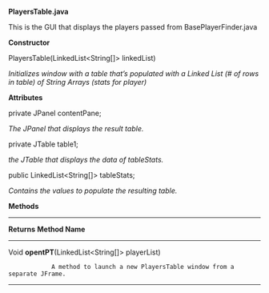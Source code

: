 **PlayersTable.java**

This is the GUI that displays the players passed from
BasePlayerFinder.java

**Constructor**

PlayersTable(LinkedList&lt;String\[\]&gt; linkedList)

*Initializes window with a table that’s populated with a Linked List (\#
of rows in table) of String Arrays (stats for player)*

**Attributes**

private JPanel contentPane;

*The JPanel that displays the result table.*

private JTable table1;

*the JTable that displays the data of tableStats.*

public LinkedList&lt;String\[\]&gt; tableStats;

*Contains the values to populate the resulting table.*

**Methods**

  ------------------------------------------------------------------------------------
  **Returns**   **Method Name**
  ------------- ----------------------------------------------------------------------
  Void          **opentPT**(LinkedList&lt;String\[\]&gt; playerList)
                
                A method to launch a new PlayersTable window from a separate JFrame.
  ------------------------------------------------------------------------------------
